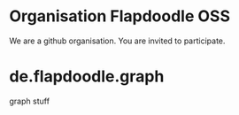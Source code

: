 # Organisation Flapdoodle OSS

We are a github organisation. You are invited to participate.

# de.flapdoodle.graph
graph stuff
